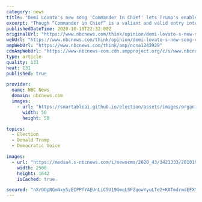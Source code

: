 ```yaml
---
category: news
title: "Demi Lovato's new song 'Commander In Chief' lets Trump's enablers off too easy"
excerpt: "Though “Commander in Chief” is a valiant and valid entry into America's protest music canon, it lets everyone but Trump off the hook."
publishedDateTime: 2020-10-19T22:32:00Z
originalUrl: "https://www.nbcnews.com/think/opinion/demi-lovato-s-new-song-commander-chief-lets-trump-s-ncna1243929"
webUrl: "https://www.nbcnews.com/think/opinion/demi-lovato-s-new-song-commander-chief-lets-trump-s-ncna1243929"
ampWebUrl: "https://www.nbcnews.com/think/amp/ncna1243929"
cdnAmpWebUrl: "https://www-nbcnews-com.cdn.ampproject.org/c/s/www.nbcnews.com/think/amp/ncna1243929"
type: article
quality: 131
heat: 131
published: true

provider:
  name: NBC News
  domain: nbcnews.com
  images:
    - url: "https://smartableai.github.io/election/assets/images/organizations/nbcnews.com-50x50.jpg"
      width: 50
      height: 50

topics:
  - Election
  - Donald Trump
  - Democratic Voice

images:
  - url: "https://media4.s-nbcnews.com/i/newscms/2020_43/3421333/201019-demi-lovato-bbma-ew-421p_2cf653fb217f5a628908233be7d9b23f.jpg"
    width: 2500
    height: 1642
    isCached: true

secured: "nXr0OpNGmNxy5zEIPPfYAEUnLiC5U19GmqLSFZqowYyuLTe2+KATmdrmdEFXtowABaZb6Q1nWx8FO7EqSUiaXfnlRU8VtgQQhVRLkzTjz+mKD0qHQQSMjzY3N7zzF74s1xkSQoZ7Xbi0ydBcsmZSjG6oiC7StdoRewvfEODZ2AwG5i87yOp71OSkHDARRzpqyR2slqM6+NgsTjsC8kpQqYidDqKOOqUjD/6FsOde18qhs4xL20FK0iwgjozbjyxMASX5lnZuEaqMOsJ418Myh2TAqWHwjpIE0McfeIQ4EP99j/IT6LuNI7i5zJAGWaWrK24S2lvZX49zuCF8kyQP/qvYEI1tIM+ZTHymkL+Tj/Q=;Eonxebxzx5GJtghAjvPtsQ=="
---
```


